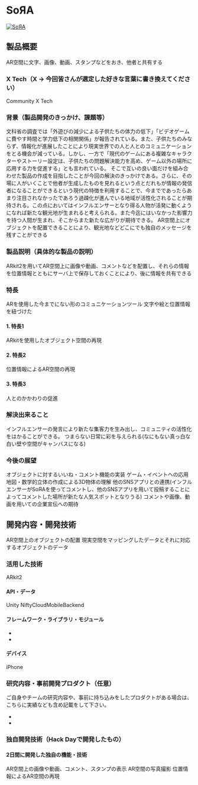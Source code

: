 ﻿# SoЯA

[![SoЯA](image.png)](https://youtu.be/UrBw9HuKRk0)

## 製品概要
AR空間に文字、画像、動画、スタンプなどをおき、他者と共有する
### X Tech（X → 今回皆さんが選定した好きな言葉に書き換えてください）
Community X Tech
### 背景（製品開発のきっかけ、課題等）
文科省の調査では「外遊びの減少による子供たちの体力の低下」「ビデオゲームに費やす時間と学力低下の相関関係」が報告されている。また、子供たちのみならず、情報化が進展したことにより現実世界での人と人とのコミュニケーションをとる機会が減っている。しかし、一方で「現代のゲームにある複雑なキャラクターやストーリー設定は、子供たちの問題解決能力を高め、ゲーム以外の場所に応用する力を促進する」とも言われている。
そこで互いの良い面だけを組み合わせた製品の作成を目指したことが今回の解決のきっかけである。さらに、その場に人がいくことで他者が生成したものを見れるという点とだれもが情報の発信者になることができるという現代の特徴を利用することで、今までであったらあまり注目されなかったであろう過疎化が進んでいる地域が活性化されることが期待される。この点においてはインフルエンサーとなり得る人物が活発に動くようになれば新たな観光地が生まれると考えられる。また今迄にはいなかった影響力を持つ人間が生まれ、そこからまた新たな広がりが期待できる。
AR空間上にオブジェクトを配置できることにより、観光地などどこにでも独自のメッセージを残すことができる
### 製品説明（具体的な製品の説明）
ARkit2を用いてAR空間上に画像や動画、コメントなどを配置し、それらの情報を位置情報とともにサーバ上で保存しておくことにより、後に情報を共有できる

### 特長
ARを使用した今までにない形のコミュニケーションツール
文字や絵と位置情報を紐づけた
#### 1. 特長1
ARkitを使用したオブジェクト空間の再現
#### 2. 特長2
位置情報によるAR空間の再現
#### 3. 特長3
人とのかかわりの促進
### 解決出来ること
インフルエンサーの発言により新たな集客力を生み出し、コミュニティの活性化をはかることができる。
つまらない日常に彩を与えられる(なにもない真っ白な白い壁や空間がキャンバスになる)

### 今後の展望
オブジェクトに対するいいね・コメント機能の実装
ゲーム・イベントへの応用
地図・数学的立体の作成による3D物体の理解
他のSNSアプリとの連携(インフルエンサーがSoЯAを使ってコメントし、他のSNSアプリを用いて投稿することによってコメントした場所が新たな人気スポットとなりうる)
コメントや画像、動画を用いての企業宣伝への期待


## 開発内容・開発技術
AR空間上のオブジェクトの配置
現実空間をマッピングしたデータとそれに対応するオブジェクトのデータ
### 活用した技術
ARkit2

#### API・データ
Unity
NiftyCloudMobileBackend

#### フレームワーク・ライブラリ・モジュール
*
*

#### デバイス
iPhone



### 研究内容・事前開発プロダクト（任意）
ご自身やチームの研究内容や、事前に持ち込みをしたプロダクトがある場合は、こちらに実績なども含め記載をして下さい。

*
*


### 独自開発技術（Hack Dayで開発したもの）

#### 2日間に開発した独自の機能・技術
AR空間上の画像や動画、コメント、スタンプの表示
AR空間の写真撮影
位置情報によるAR空間の再現
